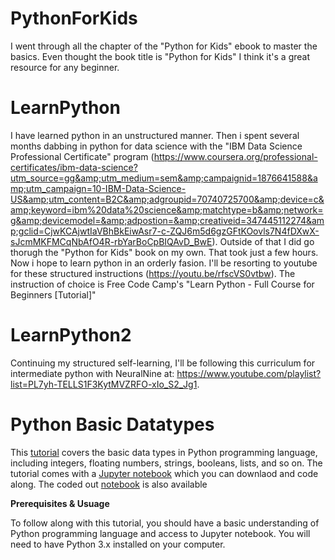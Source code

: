# PythonForKids
I went through all the chapter of the "Python for Kids" ebook to master the basics. Even thought the book title is "Python for Kids" I think it's a great resource for any beginner. 

# LearnPython
I have learned python in an unstructured manner. Then i spent several months dabbing in python for data science with the "IBM Data Science Professional Certificate" program (https://www.coursera.org/professional-certificates/ibm-data-science?utm_source=gg&amp;utm_medium=sem&amp;campaignid=1876641588&amp;utm_campaign=10-IBM-Data-Science-US&amp;utm_content=B2C&amp;adgroupid=70740725700&amp;device=c&amp;keyword=ibm%20data%20science&amp;matchtype=b&amp;network=g&amp;devicemodel=&amp;adpostion=&amp;creativeid=347445112274&amp;gclid=CjwKCAjwtIaVBhBkEiwAsr7-c-ZQJ6m5d6gzGFtKOovls7N4fDXwX-sJcmMKFMCqNbAfO4R-rbYarBoCpBIQAvD_BwE). Outside of that I did go thorugh the "Python for Kids" book on my own. That took just a few hours.  Now i hope to learn python in an orderly fasion. I'll be resorting to youtube for these structured instructions (https://youtu.be/rfscVS0vtbw).  The instruction of choice is Free Code Camp's "Learn Python - Full Course for Beginners [Tutorial]"

# LearnPython2
Continuing my structured self-learning, I'll be following this curriculum for intermediate python with NeuralNine at: https://www.youtube.com/playlist?list=PL7yh-TELLS1F3KytMVZRFO-xIo_S2_Jg1.

# Python Basic Datatypes

This [tutorial](https://youtu.be/kvyT2x7JMps?si=aRzPyizXYonUjFTD) covers the basic data types in Python programming language, including integers, floating numbers, strings, booleans, lists, and so on. The tutorial comes with a [Jupyter notebook]() which you can downlaod and code along. The coded out [notebook]() is also available

__Prerequisites & Usuage__
 
To follow along with this tutorial, you should have a basic understanding of Python programming language and access to Jupyter notebook. You will need to have Python 3.x installed on your computer.

